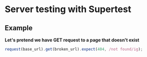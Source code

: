 # Server testing with Supertest
## Example

**Let's pretend we have GET request to a page that doesn't exist**
```js
request(base_url).get(broken_url).expect(404, /not found/ig);
```